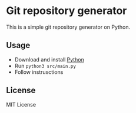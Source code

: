 # Git repository generator
This is a simple git repository generator on Python.

## Usage
- Download and install [Python](https://www.python.org/downloads/)
- Run ``python3 src/main.py``
- Follow instrusctions

## License
MIT License
